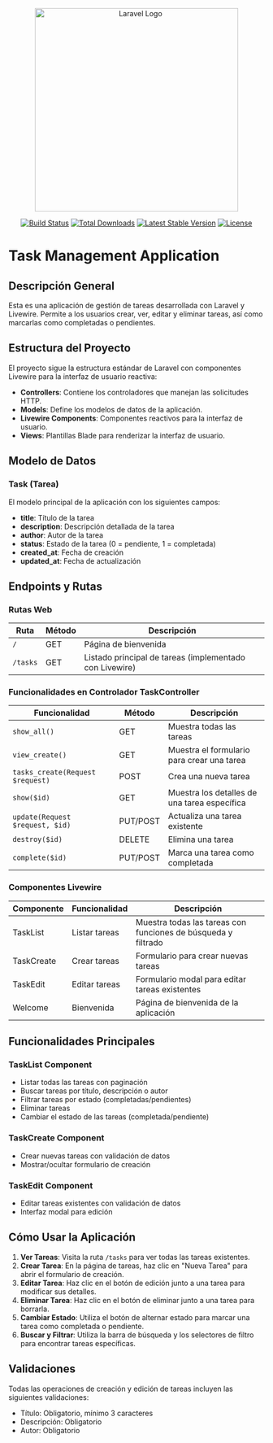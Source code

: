 <p align="center"><a href="https://laravel.com" target="_blank"><img src="https://raw.githubusercontent.com/laravel/art/master/logo-lockup/5%20SVG/2%20CMYK/1%20Full%20Color/laravel-logolockup-cmyk-red.svg" width="400" alt="Laravel Logo"></a></p>

<p align="center">
<a href="https://github.com/laravel/framework/actions"><img src="https://github.com/laravel/framework/workflows/tests/badge.svg" alt="Build Status"></a>
<a href="https://packagist.org/packages/laravel/framework"><img src="https://img.shields.io/packagist/dt/laravel/framework" alt="Total Downloads"></a>
<a href="https://packagist.org/packages/laravel/framework"><img src="https://img.shields.io/packagist/v/laravel/framework" alt="Latest Stable Version"></a>
<a href="https://packagist.org/packages/laravel/framework"><img src="https://img.shields.io/packagist/l/laravel/framework" alt="License"></a>
</p>

# Task Management Application

## Descripción General

Esta es una aplicación de gestión de tareas desarrollada con Laravel y Livewire. Permite a los usuarios crear, ver, editar y eliminar tareas, así como marcarlas como completadas o pendientes.

## Estructura del Proyecto

El proyecto sigue la estructura estándar de Laravel con componentes Livewire para la interfaz de usuario reactiva:

- **Controllers**: Contiene los controladores que manejan las solicitudes HTTP.
- **Models**: Define los modelos de datos de la aplicación.
- **Livewire Components**: Componentes reactivos para la interfaz de usuario.
- **Views**: Plantillas Blade para renderizar la interfaz de usuario.

## Modelo de Datos

### Task (Tarea)

El modelo principal de la aplicación con los siguientes campos:

- **title**: Título de la tarea
- **description**: Descripción detallada de la tarea
- **author**: Autor de la tarea
- **status**: Estado de la tarea (0 = pendiente, 1 = completada)
- **created_at**: Fecha de creación
- **updated_at**: Fecha de actualización

## Endpoints y Rutas

### Rutas Web

| Ruta     | Método | Descripción                                             |
| -------- | ------ | ------------------------------------------------------- |
| `/`      | GET    | Página de bienvenida                                    |
| `/tasks` | GET    | Listado principal de tareas (implementado con Livewire) |

### Funcionalidades en Controlador TaskController

| Funcionalidad                    | Método   | Descripción                                  |
| -------------------------------- | -------- | -------------------------------------------- |
| `show_all()`                     | GET      | Muestra todas las tareas                     |
| `view_create()`                  | GET      | Muestra el formulario para crear una tarea   |
| `tasks_create(Request $request)` | POST     | Crea una nueva tarea                         |
| `show($id)`                      | GET      | Muestra los detalles de una tarea específica |
| `update(Request $request, $id)`  | PUT/POST | Actualiza una tarea existente                |
| `destroy($id)`                   | DELETE   | Elimina una tarea                            |
| `complete($id)`                  | PUT/POST | Marca una tarea como completada              |

### Componentes Livewire

| Componente | Funcionalidad | Descripción                                                   |
| ---------- | ------------- | ------------------------------------------------------------- |
| TaskList   | Listar tareas | Muestra todas las tareas con funciones de búsqueda y filtrado |
| TaskCreate | Crear tareas  | Formulario para crear nuevas tareas                           |
| TaskEdit   | Editar tareas | Formulario modal para editar tareas existentes                |
| Welcome    | Bienvenida    | Página de bienvenida de la aplicación                         |

## Funcionalidades Principales

### TaskList Component

- Listar todas las tareas con paginación
- Buscar tareas por título, descripción o autor
- Filtrar tareas por estado (completadas/pendientes)
- Eliminar tareas
- Cambiar el estado de las tareas (completada/pendiente)

### TaskCreate Component

- Crear nuevas tareas con validación de datos
- Mostrar/ocultar formulario de creación

### TaskEdit Component

- Editar tareas existentes con validación de datos
- Interfaz modal para edición

## Cómo Usar la Aplicación

1. **Ver Tareas**: Visita la ruta `/tasks` para ver todas las tareas existentes.
2. **Crear Tarea**: En la página de tareas, haz clic en "Nueva Tarea" para abrir el formulario de creación.
3. **Editar Tarea**: Haz clic en el botón de edición junto a una tarea para modificar sus detalles.
4. **Eliminar Tarea**: Haz clic en el botón de eliminar junto a una tarea para borrarla.
5. **Cambiar Estado**: Utiliza el botón de alternar estado para marcar una tarea como completada o pendiente.
6. **Buscar y Filtrar**: Utiliza la barra de búsqueda y los selectores de filtro para encontrar tareas específicas.

## Validaciones

Todas las operaciones de creación y edición de tareas incluyen las siguientes validaciones:

- Título: Obligatorio, mínimo 3 caracteres
- Descripción: Obligatorio
- Autor: Obligatorio
